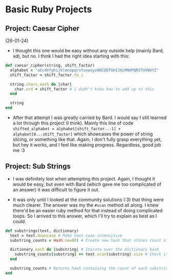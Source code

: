 # Basic Ruby Projects

## Project: Caesar Cipher

(26-01-24)

- I thought this one would be easy without any outside help (mainly Bard, xd), but no. I think I had the right idea starting with this:

```ruby
def caesar_cipher(string, shift_factor)
  alphabet = "abcdefghijklmnopqrstuvwxyzABCDEFGHIJKLMNOPQRSTUVWXYZ"
  shift_factor = shift_factor.to_i

  string.chars.each do |char|
    char.ord + shift_factor # I didn't know how to add up to this
  end

  string
end

```

- After that attempt I was greatly carried by Bard. I would say I still learned a lot through this project (I think). Mainly this line of code `shifted_alphabet = alphabet[shift_factor..-1] + alphabet[0...shift_factor]` which showcases the power of string slicing, or something like that. Again, I don't fully grasp everything yet, but hey it works, and I feel like making progress. Regardless, good job me :3

## Project: Sub Strings

- I was definitely lost when attempting this project. Again, I thought it would be easy, but even with Bard (which gave me too complicated of an answer) it was difficult to figure it out.

- It was only until I looked at the community solutions (:3) that thing were much clearer. The answer was my the `#scan` method all along. I knew there'd be an easier ruby method for that instead of doing complicated loops. So I arrived to this answer, which I'll try to explain as best as I could.

```ruby
def substrings(text, dictionary)
  text = text.downcase # Make text case-insensitive
  substring_counts = Hash.new(0) # Create new hash that stores count of each substring found

  dictionary.each do |substring| # Iterate over the dictionary hash
    substring_counts[substring] += text.scan(substring).size # Check if text matches substring (contents of the dictionary). If yes, add to the count
  end

  substring_counts # Returns hash containing the count of each substring found in the given text
end
```
